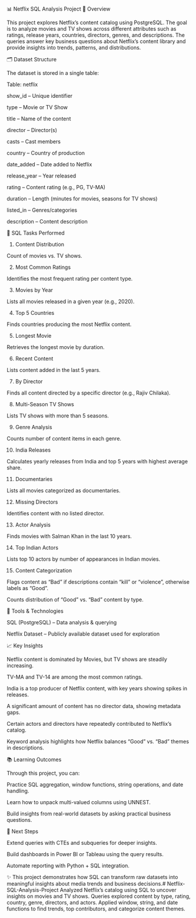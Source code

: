 📊 Netflix SQL Analysis Project
📌 Overview

This project explores Netflix’s content catalog using PostgreSQL. The goal is to analyze movies and TV shows across different attributes such as ratings, release years, countries, directors, genres, and descriptions. The queries answer key business questions about Netflix’s content library and provide insights into trends, patterns, and distributions.

🗂️ Dataset Structure

The dataset is stored in a single table:

Table: netflix

show_id – Unique identifier

type – Movie or TV Show

title – Name of the content

director – Director(s)

casts – Cast members

country – Country of production

date_added – Date added to Netflix

release_year – Year released

rating – Content rating (e.g., PG, TV-MA)

duration – Length (minutes for movies, seasons for TV shows)

listed_in – Genres/categories

description – Content description

🔎 SQL Tasks Performed
1. Content Distribution

Count of movies vs. TV shows.

2. Most Common Ratings

Identifies the most frequent rating per content type.

3. Movies by Year

Lists all movies released in a given year (e.g., 2020).

4. Top 5 Countries

Finds countries producing the most Netflix content.

5. Longest Movie

Retrieves the longest movie by duration.

6. Recent Content

Lists content added in the last 5 years.

7. By Director

Finds all content directed by a specific director (e.g., Rajiv Chilaka).

8. Multi-Season TV Shows

Lists TV shows with more than 5 seasons.

9. Genre Analysis

Counts number of content items in each genre.

10. India Releases

Calculates yearly releases from India and top 5 years with highest average share.

11. Documentaries

Lists all movies categorized as documentaries.

12. Missing Directors

Identifies content with no listed director.

13. Actor Analysis

Finds movies with Salman Khan in the last 10 years.

14. Top Indian Actors

Lists top 10 actors by number of appearances in Indian movies.

15. Content Categorization

Flags content as “Bad” if descriptions contain “kill” or “violence”, otherwise labels as “Good”.

Counts distribution of “Good” vs. “Bad” content by type.

🚀 Tools & Technologies

SQL (PostgreSQL) – Data analysis & querying

Netflix Dataset – Publicly available dataset used for exploration

📈 Key Insights

Netflix content is dominated by Movies, but TV shows are steadily increasing.

TV-MA and TV-14 are among the most common ratings.

India is a top producer of Netflix content, with key years showing spikes in releases.

A significant amount of content has no director data, showing metadata gaps.

Certain actors and directors have repeatedly contributed to Netflix’s catalog.

Keyword analysis highlights how Netflix balances “Good” vs. “Bad” themes in descriptions.

📚 Learning Outcomes

Through this project, you can:

Practice SQL aggregation, window functions, string operations, and date handling.

Learn how to unpack multi-valued columns using UNNEST.

Build insights from real-world datasets by asking practical business questions.

📌 Next Steps

Extend queries with CTEs and subqueries for deeper insights.

Build dashboards in Power BI or Tableau using the query results.

Automate reporting with Python + SQL integration.

✨ This project demonstrates how SQL can transform raw datasets into meaningful insights about media trends and business decisions.# Netflix-SQL-Analysis-Project
Analyzed Netflix’s catalog using SQL to uncover insights on movies and TV shows. Queries explored content by type, rating, country, genre, directors, and actors. Applied window, string, and date functions to find trends, top contributors, and categorize content themes.
